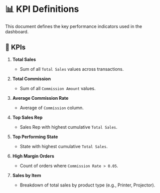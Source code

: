 # 📊 KPI Definitions

This document defines the key performance indicators used in the dashboard.

## 🔢 KPIs

1. **Total Sales**
   - Sum of all `Total Sales` values across transactions.

2. **Total Commission**
   - Sum of all `Commission Amount` values.

3. **Average Commission Rate**
   - Average of `Commission` column.

4. **Top Sales Rep**
   - Sales Rep with highest cumulative `Total Sales`.

5. **Top Performing State**
   - State with highest cumulative `Total Sales`.

6. **High Margin Orders**
   - Count of orders where `Commission Rate > 0.05`.

7. **Sales by Item**
   - Breakdown of total sales by product type (e.g., Printer, Projector).


